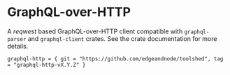 GraphQL-over-HTTP
=================

A _reqwest_ based GraphQL-over-HTTP client compatible with `graphql-parser` and `graphql-client` crates. See the 
crate documentation for more details.

```
graphql-http = { git = "https://github.com/edgeandnode/toolshed", tag = "graphql-http-vX.Y.Z" }
```
